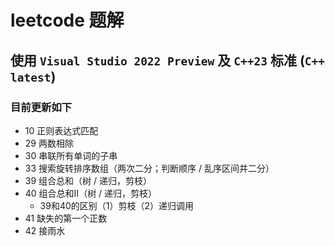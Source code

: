 # leetcode 题解
## 使用 `Visual Studio 2022 Preview` 及 `C++23` 标准 (`C++ latest`)

### 目前更新如下

* 10 正则表达式匹配
* 29 两数相除
* 30 串联所有单词的子串
* 33 搜索旋转排序数组（两次二分；判断顺序 / 乱序区间并二分）
* 39 组合总和（树 / 递归，剪枝）
* 40 组合总和II（树 / 递归，剪枝）
	* 39和40的区别（1）剪枝（2）递归调用
* 41 缺失的第一个正数
* 42 接雨水